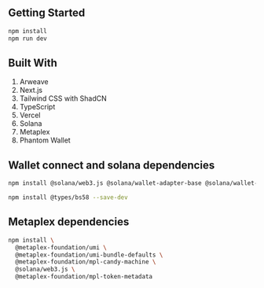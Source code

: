 ## Getting Started

```bash
npm install
npm run dev
```


## Built With
1. Arweave
2. Next.js
3. Tailwind CSS with ShadCN
4. TypeScript
5. Vercel
6. Solana
7. Metaplex
8. Phantom Wallet



## Wallet connect and solana dependencies
```bash
npm install @solana/web3.js @solana/wallet-adapter-base @solana/wallet-adapter-react @solana/wallet-adapter-react-ui @solana/wallet-adapter-solflare bs58 buffer
```
```bash
npm install @types/bs58 --save-dev
```

## Metaplex dependencies
```bash
npm install \
  @metaplex-foundation/umi \
  @metaplex-foundation/umi-bundle-defaults \
  @metaplex-foundation/mpl-candy-machine \
  @solana/web3.js \
  @metaplex-foundation/mpl-token-metadata
```
